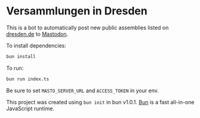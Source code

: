 # Versammlungen in Dresden

This is a bot to automatically post new public assemblies listed on [dresden.de](https://www.dresden.de/de/rathaus/dienstleistungen/versammlungsuebersicht.php) to [Mastodon](https://dresden.network/@VersammlungenInDresden).

To install dependencies:

```bash
bun install
```

To run:

```bash
bun run index.ts
```

Be sure to set `MASTO_SERVER_URL` and `ACCESS_TOKEN` in your env.

This project was created using `bun init` in bun v1.0.1. [Bun](https://bun.sh) is a fast all-in-one JavaScript runtime.

